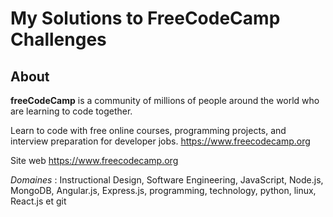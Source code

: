 # My Solutions to FreeCodeCamp Challenges

## About
**freeCodeCamp** is a community of millions of people around the world who are learning to code together.

Learn to code with free online courses, programming projects, and interview preparation for developer jobs. https://www.freecodecamp.org

Site web
https://www.freecodecamp.org

*Domaines* :
Instructional Design, Software Engineering, JavaScript, Node.js, MongoDB, Angular.js, Express.js, programming, technology, python, linux, React.js et git